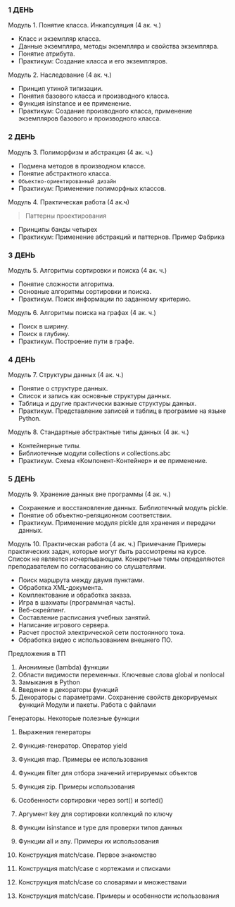 ### 1 ДЕНЬ

Модуль 1. Понятие класса. Инкапсуляция  (4 ак. ч.)
* Класс и экземпляр класса.
* Данные экземпляра, методы экземпляра и свойства экземпляра.
* Понятие атрибута.
* Практикум: Создание класса и его экземпляров.

Модуль 2. Наследование  (4 ак. ч.)
* Принцип утиной типизации.
* Понятия базового класса и производного класса.
* Функция isinstance и ее применение.
* Практикум: Создание производного класса, применение экземпляров базового и производного класса.

### 2 ДЕНЬ


Модуль 3. Полиморфизм и абстракция  (4 ак. ч.)
* Подмена методов в производном классе.
* Понятие абстрактного класса.
* `Объектно-ориентированный дизайн`
* Практикум: Применение полиморфных классов.


Модуль 4. Практическая работа (4 ак.ч)
>Паттерны проектирования 
* Принципы банды четырех
* Практикум: Применение абстракций и паттернов. Пример Фабрика

### 3 ДЕНЬ


Модуль 5. Алгоритмы сортировки и поиска  (4 ак. ч.)
* Понятие сложности алгоритма.
* Основные алгоритмы сортировки и поиска.
* Практикум. Поиск информации по заданному критерию.

Модуль 6. Алгоритмы поиска на графах  (4 ак. ч.)
* Поиск в ширину.
* Поиск в глубину.
* Практикум. Построение пути в графе.


### 4 ДЕНЬ

Модуль 7. Структуры данных  (4 ак. ч.)

* Понятие о структуре данных.
* Список и запись как основные структуры данных.
* Таблица и другие практически важные структуры данных.
* Практикум. Представление записей и таблиц в программе на языке Python.

Модуль 8. Стандартные абстрактные типы данных  (4 ак. ч.)
* Контейнерные типы.
* Библиотечные модули collections и collections.abc
* Практикум. Схема «Компонент-Контейнер» и ее применение.

### 5 ДЕНЬ


Модуль 9. Хранение данных вне программы  (4 ак. ч.)
* Сохранение и восстановление данных. Библиотечный модуль pickle.
* Понятие об объектно-реляционном соответствии.
* Практикум. Применение модуля pickle для хранения и передачи данных.

Модуль 10. Практическая работа  (4 ак. ч.)
Примечание
Примеры практических задач, которые могут быть рассмотрены на курсе. Список не является исчерпывающим. Конкретные темы определяются преподавателем по согласованию со слушателями.
* Поиск маршрута между двумя пунктами.
* Обработка XML-документа.
* Комплектование и обработка заказа.
* Игра в шахматы (программная часть).
* Веб-скрейпинг.
* Составление расписания учебных занятий.
* Написание игрового сервера.
* Расчет простой электрической сети постоянного тока.
* Обработка видео с использованием внешнего ПО.


Предложения в ТП



1.	Анонимные (lambda) функции
2.	Области видимости переменных. Ключевые слова global и nonlocal
3.	Замыкания в Python
4.	Введение в декораторы функций
5.	Декораторы с параметрами. Сохранение свойств декорируемых функций
Модули и пакеты. Работа с файлами




Генераторы. Некоторые полезные функции
1.	Выражения генераторы
2.	Функция-генератор. Оператор yield
3.	Функция map. Примеры ее использования
4.	Функция filter для отбора значений итерируемых объектов
5.	Функция zip. Примеры использования
6.	Особенности сортировки через sort() и sorted()
7.	Аргумент key для сортировки коллекций по ключу
8.	Функции isinstance и type для проверки типов данных
9.	Функции all и any. Примеры их использования




1.	Конструкция match/case. Первое знакомство
2.	Конструкция match/case с кортежами и списками
3.	Конструкция match/case со словарями и множествами
4.	Конструкция match/case. Примеры и особенности использования


